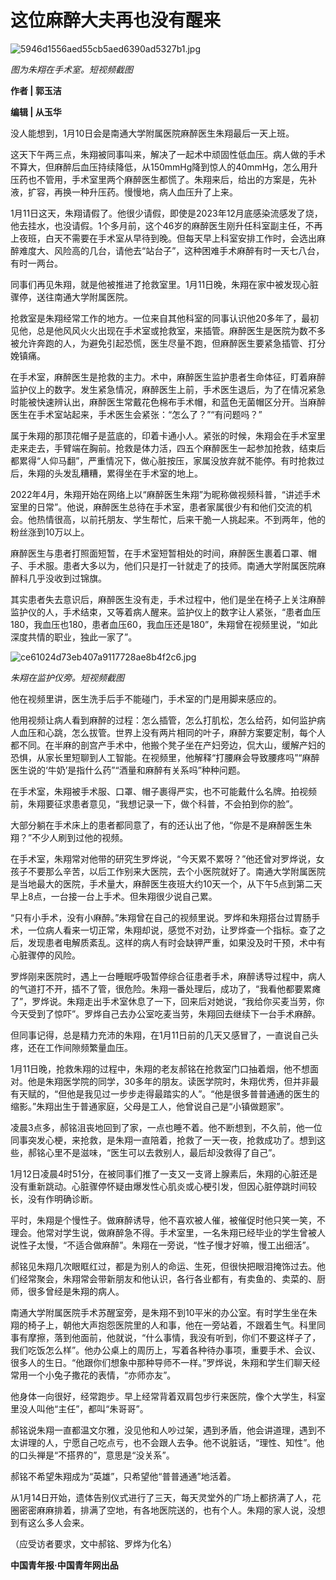 # 这位麻醉大夫再也没有醒来

![5946d1556aed55cb5aed6390ad5327b1.jpg](https://raw.githubusercontent.com/qqhsx/qqnews_image/main/2024/02/04/这位麻醉大夫再也没有醒来/5946d1556aed55cb5aed6390ad5327b1.jpg)

_图为朱翔在手术室。短视频截图_

**作者 | 郭玉洁**

**编辑 | 从玉华**

没人能想到，1月10日会是南通大学附属医院麻醉医生朱翔最后一天上班。

这天下午两三点，朱翔被同事叫来，解决了一起术中顽固性低血压。病人做的手术不算大，但麻醉后血压持续降低，从150mmHg降到惊人的40mmHg，怎么用升压药也不管用，手术室里两个麻醉医生都慌了。朱翔来后，给出的方案是，先补液，扩容，再换一种升压药。慢慢地，病人血压升了上来。

1月11日这天，朱翔请假了。他很少请假，即使是2023年12月底感染流感发了烧，他去挂水，也没请假。1个多月前，这个46岁的麻醉医生刚升任科室副主任，不再上夜班，白天不需要在手术室从早待到晚。但每天早上科室安排工作时，会选出麻醉难度大、风险高的几台，请他去“站台子”，这种困难手术麻醉有时一天七八台，有时一两台。

同事们再见朱翔，就是他被推进了抢救室里。1月11日晚，朱翔在家中被发现心脏骤停，送往南通大学附属医院。

抢救室是朱翔经常工作的地方。一位来自其他科室的同事认识他20多年了，最初见他，总是他风风火火出现在手术室或抢救室，来插管。麻醉医生是医院为数不多被允许奔跑的人，为避免引起恐慌，医生尽量不跑，但麻醉医生要紧急插管、打分娩镇痛。

在手术室，麻醉医生是抢救的主力。术中，麻醉医生监护患者生命体征，盯着麻醉监护仪上的数字。发生紧急情况，麻醉医生上前，手术医生退后，为了在情况紧急时能被快速辨认出，麻醉医生常戴花色棉布手术帽，和蓝色无菌帽区分开。当麻醉医生在手术室站起来，手术医生会紧张：“怎么了？”“有问题吗？”

属于朱翔的那顶花帽子是蓝底的，印着卡通小人。紧张的时候，朱翔会在手术室里走来走去，手臂端在胸前。抢救是体力活，四五个麻醉医生一起参加抢救，结束后都累得“人仰马翻”，严重情况下，做心脏按压，家属没放弃就不能停。有时抢救过后，朱翔的头发乱糟糟，累得坐在手术室的地上。

2022年4月，朱翔开始在网络上以“麻醉医生朱翔”为昵称做视频科普，“讲述手术室里的日常”。他说，麻醉医生总待在手术室，患者家属很少有和他们交流的机会。他热情很高，以前托朋友、学生帮忙，后来干脆一人挑起来。不到两年，他的粉丝涨到10万以上。

麻醉医生与患者打照面短暂，在手术室短暂相处的时间，麻醉医生裹着口罩、帽子、手术服。患者大多以为，他们只是打一针就走了的技师。南通大学附属医院麻醉科几乎没收到过锦旗。

其实患者失去意识后，麻醉医生没有走，手术过程中，他们是坐在椅子上关注麻醉监护仪的人，手术结束，又等着病人醒来。监护仪上的数字让人紧张，“患者血压180，我血压也180，患者血压60，我血压还是180”，朱翔曾在视频里说，“如此深度共情的职业，独此一家了”。

![ce61024d73eb407a9117728ae8b4f2c6.jpg](https://raw.githubusercontent.com/qqhsx/qqnews_image/main/2024/02/04/这位麻醉大夫再也没有醒来/ce61024d73eb407a9117728ae8b4f2c6.jpg)

 _朱翔在监护仪旁。短视频截图_

他在视频里讲，医生洗手后手不能碰门，手术室的门是用脚来感应的。

他用视频让病人看到麻醉的过程：怎么插管，怎么打肌松，怎么给药，如何监护病人血压和心跳，怎么拔管。世界上没有两片相同的叶子，麻醉方案要定制，每个人都不同。在半麻的剖宫产手术中，他搬个凳子坐在产妇旁边，侃大山，缓解产妇的恐惧，从家长里短聊到人工智能。在视频里，他解释“打腰麻会导致腰疼吗”“麻醉医生说的‘牛奶’是指什么药”“酒量和麻醉有关系吗”种种问题。

在手术室，朱翔被手术服、口罩、帽子裹得严实，也不可能戴什么名牌。拍视频前，朱翔要征求患者意见，“我想记录一下，做个科普，不会拍到你的脸”。

大部分躺在手术床上的患者都同意了，有的还认出了他，“你是不是麻醉医生朱翔？”不少人刷到过他的视频。

在手术室，朱翔常对他带的研究生罗烨说，“今天累不累呀？”他还曾对罗烨说，女孩子不要那么辛苦，以后工作别来大医院，去个小医院就好了。南通大学附属医院是当地最大的医院，手术量大，麻醉医生夜班大约10天一个，从下午5点到第二天早上8点，一台接一台上手术。但朱翔很少说自己累。

“只有小手术，没有小麻醉。”朱翔曾在自己的视频里说。罗烨和朱翔搭台过胃肠手术，一位病人看来一切正常，朱翔却说，感觉不对劲，让罗烨查一个指标。查了之后，发现患者电解质紊乱。这样的病人有时会缺钾严重，如果没及时干预，术中有心脏骤停的风险。

罗烨刚来医院时，遇上一台睡眠呼吸暂停综合征患者手术，麻醉诱导过程中，病人的气道打不开，插不了管，很危险。朱翔一番处理后，成功了，“我看他都要累瘫了”，罗烨说。朱翔走出手术室休息了一下，回来后对她说，“我给你买麦当劳，你今天受到了惊吓”。罗烨自己去办公室吃麦当劳，朱翔回去继续下一台手术麻醉。

但同事记得，总是精力充沛的朱翔，在1月11日前的几天又感冒了，一直说自己头疼，还在工作间隙频繁量血压。

1月11日晚，抢救朱翔的过程中，朱翔的老友郝铭在抢救室门口抽着烟，他不想面对。他是朱翔医学院的同学，30多年的朋友。读医学院时，朱翔优秀，但并非最有天赋的，“但他是我见过一步步走得最踏实的人”。“他是很多普普通通的医生的缩影。”朱翔出生于普通家庭，父母是工人，他曾说自己是“小镇做题家”。

凌晨3点多，郝铭沮丧地回到了家，一点也睡不着。他不断想到，不久前，他一位同事突发心梗，来抢救，是朱翔一直陪着，抢救了一天一夜，抢救成功了。想到这些，郝铭心里不是滋味，“医生可以去救别人，最后却没救得了自己”。

1月12日凌晨4时51分，在被同事们推了一支又一支肾上腺素后，朱翔的心脏还是没有重新跳动。心脏骤停怀疑由爆发性心肌炎或心梗引发，但因心脏停跳时间较长，没有作明确诊断。

平时，朱翔是个慢性子。做麻醉诱导，他不喜欢被人催，被催促时他只笑一笑，不理会。他常对学生说，做麻醉急不得。手术室里，一名朱翔已经毕业的学生曾被人说性子太慢，“不适合做麻醉”。朱翔在一旁说，“性子慢才好嘛，慢工出细活”。

郝铭见朱翔几次眼眶红过，都是为别人的命运、生死，但很快把眼泪掩饰过去。他们经常聚会，朱翔常会带新朋友和他认识，各行各业都有，有卖鱼的、卖菜的、厨师，很多曾经是朱翔的病人。

南通大学附属医院手术苏醒室旁，是朱翔不到10平米的办公室。有时学生坐在朱翔的椅子上，朝他大声抱怨医院里的人和事，他在一旁站着，不跟着生气。科里同事有摩擦，落到他面前，他就说，“什么事情，我没有听到，你们不要这样子了，我们吃饭怎么样”。他办公桌上的周历上，写着各种待办事项，重要手术、会议、很多人的生日。“他跟你们想象中那种导师不一样。”罗烨说，朱翔和学生们聊天经常用一个小兔子撒花的表情，“亦师亦友”。

他身体一向很好，经常跑步。早上经常背着双肩包步行来医院，像个大学生，科室里没人叫他“主任”，都叫“朱哥哥”。

郝铭说朱翔一直都温文尔雅，没见他和人吵过架，遇到矛盾，他会讲道理，遇到不太讲理的人，宁愿自己吃点亏，也不会跟人去争。他不说脏话，“理性、知性”。他的口头禅是“不搭界的”，意思是“没关系”。

郝铭不希望朱翔成为“英雄”，只希望他“普普通通”地活着。

从1月14日开始，遗体告别仪式进行了三天，每天灵堂外的广场上都挤满了人，花圈密密麻麻排着，排满了空地，有各地医院送的，也有个人。朱翔的家人说，没想到有这么多人会来。

（应受访者要求，文中郝铭、罗烨为化名）

**中国青年报·中国青年网出品**

